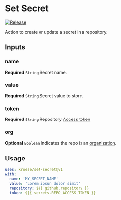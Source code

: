 # Set Secret
[![Release](https://github.com/kroese/set-secret/actions/workflows/build.yml/badge.svg)](https://github.com/kroese/set-secret/actions/workflows/build.yml)

Action to create or update a secret in a repository.

## Inputs

### name

**Required** `String` Secret name.

### value

**Required** `String` Secret value to store.

### token

**Required** `String` Repository [Access token](https://docs.github.com/en/github/authenticating-to-github/creating-a-personal-access-token)

### org

**Optional** `Boolean` Indicates the repo is an [organization](https://docs.github.com/en/github/setting-up-and-managing-organizations-and-teams/about-organizations).

## Usage

```YAML
uses: kroese/set-secret@v1
with:
  name: 'MY_SECRET_NAME'
  value: 'Lorem ipsun dolor simit'
  repository: ${{ github.repository }}
  token: ${{ secrets.REPO_ACCESS_TOKEN }}
```
